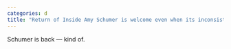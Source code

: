 ```yaml
---
categories: d
title: "Return of Inside Amy Schumer is welcome even when its inconsistent"
---
```

Schumer is back — kind of. 
